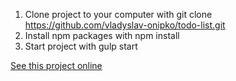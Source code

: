 1. Clone project to your computer with git clone https://github.com/vladyslav-onipko/todo-list.git
2. Install npm packages with npm install
3. Start project with gulp start

[See this project online](https://vladyslav-onipko.github.io/todo-list/.)